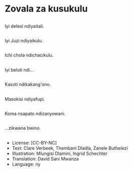 # Zovala za kusukulu

##
Iyi delesi ndiyaitali.

##
Iyi Juzi ndiyaikulu.

##
Ichi chola ndichacikulu.

##
Iyi beluti ndi...

##
Kasoti ndikakang'ono.

##
Masokisi ndiyafupi.

##
Koma nsapato ndizanyowani.

##
...zikwana bwino.

##
* License: [CC-BY-NC]
* Text: Clare Verbeek, Thembani Dladla, Zanele Buthelezi
* Illustration: Mlungisi Dlamini, Ingrid Schechter
* Translation: David Sani Mwanza
* Language: ny
